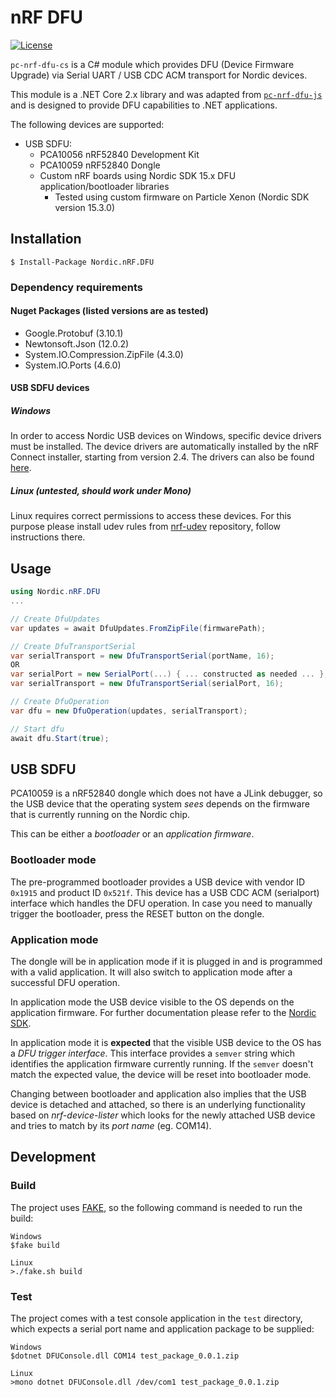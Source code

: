 # nRF DFU

[![License](https://img.shields.io/badge/license-Modified%20BSD%20License-blue.svg)](LICENSE)

`pc-nrf-dfu-cs` is a C# module which provides DFU (Device Firmware Upgrade) via Serial UART / USB CDC ACM transport for Nordic devices.

This module is a .NET Core 2.x library and was adapted from [`pc-nrf-dfu-js`](https://github.com/NordicSemiconductor/pc-nrf-dfu-js) and is designed to provide DFU capabilities to .NET applications.

The following devices are supported:

* USB SDFU:
    * PCA10056 nRF52840 Development Kit
    * PCA10059 nRF52840 Dongle
	* Custom nRF boards using Nordic SDK 15.x DFU application/bootloader libraries
		* Tested using custom firmware on Particle Xenon (Nordic SDK version 15.3.0)

## Installation

```
$ Install-Package Nordic.nRF.DFU
```

### Dependency requirements

#### Nuget Packages (listed versions are as tested)

* Google.Protobuf (3.10.1)
* Newtonsoft.Json (12.0.2)
* System.IO.Compression.ZipFile (4.3.0)
* System.IO.Ports (4.6.0)

#### USB SDFU devices

##### Windows

In order to access Nordic USB devices on Windows, specific device drivers must be installed. The device drivers are automatically installed by the nRF Connect installer, starting from version 2.4. The drivers can also be found [here](https://github.com/NordicSemiconductor/pc-nrfconnect-core/tree/master/build/drivers).

##### Linux (untested, should work under Mono)
Linux requires correct permissions to access these devices. For this purpose please install udev rules from [nrf-udev](https://github.com/NordicSemiconductor/nrf-udev) repository, follow instructions there.

## Usage

```csharp
using Nordic.nRF.DFU
...

// Create DfuUpdates
var updates = await DfuUpdates.FromZipFile(firmwarePath);

// Create DfuTransportSerial
var serialTransport = new DfuTransportSerial(portName, 16);
OR
var serialPort = new SerialPort(...) { ... constructed as needed ... };
var serialTransport = new DfuTransportSerial(serialPort, 16);

// Create DfuOperation
var dfu = new DfuOperation(updates, serialTransport);

// Start dfu
await dfu.Start(true);
```

## USB SDFU

PCA10059 is a nRF52840 dongle which does not have a JLink debugger, so the USB device
that the operating system _sees_ depends on the firmware that is currently running on the Nordic chip.

This can be either a _bootloader_ or an _application firmware_.

### Bootloader mode

The pre-programmed bootloader provides a USB device with vendor ID `0x1915` and product ID `0x521f`.
This device has a USB CDC ACM (serialport) interface which handles the DFU operation.
In case you need to manually trigger the bootloader, press the RESET button on the dongle.

### Application mode

The dongle will be in application mode if it is plugged in and is programmed with a valid application. It will also switch to application mode after a successful DFU operation.

In application mode the USB device visible to the OS depends on the application firmware.
For further documentation please refer to the [Nordic SDK](https://developer.nordicsemi.com/nRF5_SDK/).

In application mode it is **expected** that the visible USB device to the OS has a _DFU trigger interface_.
This interface provides a `semver` string which identifies the application firmware currently running.
If the `semver` doesn't match the expected value, the device will be reset into bootloader mode.

Changing between bootloader and application also implies that the USB device is detached and attached,
so there is an underlying functionality based on _nrf-device-lister_ which looks for the newly
attached USB device and tries to match by its _port name_ (eg. COM14).

## Development

### Build

The project uses [FAKE](https://fake.build), so the following command is needed to run the build:
```
Windows
$fake build

Linux
>./fake.sh build
```

### Test

The project comes with a test console application in the `test` directory, which expects a serial port
name and application package to be supplied:

```
Windows
$dotnet DFUConsole.dll COM14 test_package_0.0.1.zip

Linux
>mono dotnet DFUConsole.dll /dev/com1 test_package_0.0.1.zip
```
